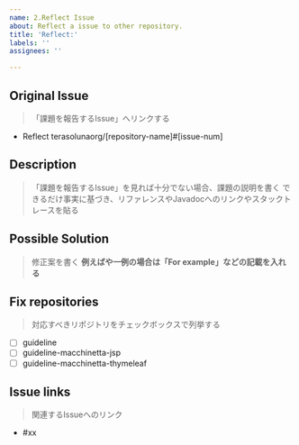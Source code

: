 ```yaml
---
name: 2.Reflect Issue
about: Reflect a issue to other repository.
title: 'Reflect:'
labels: ''
assignees: ''

---
```


## Original Issue
> 「課題を報告するIssue」へリンクする

- Reflect terasolunaorg/[repository-name]#[issue-num]

## Description
> 「課題を報告するIssue」を見れば十分でない場合、課題の説明を書く
> できるだけ事実に基づき、リファレンスやJavadocへのリンクやスタックトレースを貼る

## Possible Solution
> 修正案を書く
> **例えばや一例の場合は「For example」などの記載を入れる**

## Fix repositories
> 対応すべきリポジトリをチェックボックスで列挙する

- [ ] guideline
- [ ] guideline-macchinetta-jsp
- [ ] guideline-macchinetta-thymeleaf

## Issue links
> 関連するIssueへのリンク

- #xx

